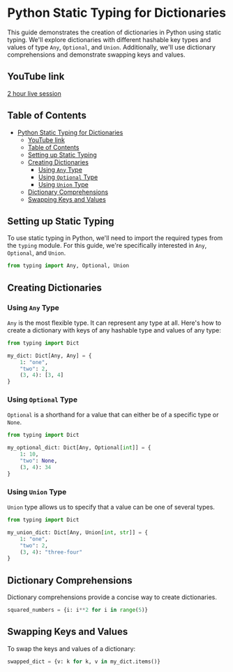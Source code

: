 # Python Static Typing for Dictionaries

This guide demonstrates the creation of dictionaries in Python using static typing. We'll explore dictionaries with different hashable key types and values of type `Any`, `Optional`, and `Union`. Additionally, we'll use dictionary comprehensions and demonstrate swapping keys and values.

## YouTube link

[2 hour live session](https://youtube.com/live/u0K3m7ZAUnI)

## Table of Contents

- [Python Static Typing for Dictionaries](#python-static-typing-for-dictionaries)
  - [YouTube link](#youtube-link)
  - [Table of Contents](#table-of-contents)
  - [Setting up Static Typing](#setting-up-static-typing)
  - [Creating Dictionaries](#creating-dictionaries)
    - [Using `Any` Type](#using-any-type)
    - [Using `Optional` Type](#using-optional-type)
    - [Using `Union` Type](#using-union-type)
  - [Dictionary Comprehensions](#dictionary-comprehensions)
  - [Swapping Keys and Values](#swapping-keys-and-values)

## Setting up Static Typing

To use static typing in Python, we'll need to import the required types from the `typing` module. For this guide, we're specifically interested in `Any`, `Optional`, and `Union`.

```python
from typing import Any, Optional, Union
```

## Creating Dictionaries

### Using `Any` Type

`Any` is the most flexible type. It can represent any type at all. Here's how to create a dictionary with keys of any hashable type and values of any type:

```python
from typing import Dict

my_dict: Dict[Any, Any] = {
    1: "one",
    "two": 2,
    (3, 4): [3, 4]
}
```

### Using `Optional` Type

`Optional` is a shorthand for a value that can either be of a specific type or `None`.

```python
from typing import Dict

my_optional_dict: Dict[Any, Optional[int]] = {
    1: 10,
    "two": None,
    (3, 4): 34
}
```

### Using `Union` Type

`Union` type allows us to specify that a value can be one of several types.

```python
from typing import Dict

my_union_dict: Dict[Any, Union[int, str]] = {
    1: "one",
    "two": 2,
    (3, 4): "three-four"
}
```

## Dictionary Comprehensions

Dictionary comprehensions provide a concise way to create dictionaries.

```python
squared_numbers = {i: i**2 for i in range(5)}
```

## Swapping Keys and Values

To swap the keys and values of a dictionary:

```python
swapped_dict = {v: k for k, v in my_dict.items()}
```
